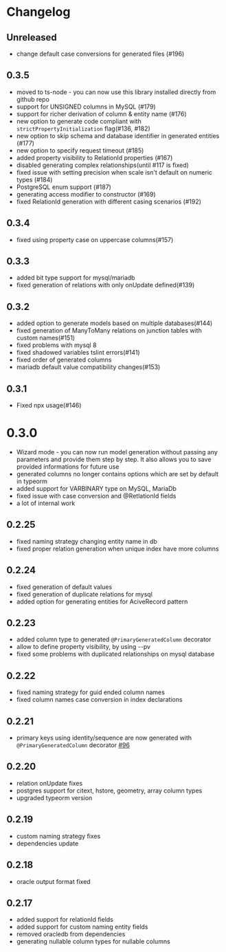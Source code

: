 # Changelog

## Unreleased

* change default case conversions for generated files (#196)

## 0.3.5

* moved to ts-node - you can now use this library installed directly from github repo
* support for UNSIGNED columns in MySQL (#179)
* support for richer derivation of column & entity name (#176)
* new option to generate code compliant with `strictPropertyInitialization` flag(#136, #182)
* new option to skip schema and database identifier in generated entities (#177)
* new option to specify request timeout (#185)
* added property visibility to RelationId properties (#167)
* disabled generating complex relationships(until #117 is fixed)
* fixed issue with setting precision when scale isn't default on numeric types (#184)
* PostgreSQL enum support (#187)
* generating access modifier to constructor (#169)
* fixed RelationId generation with different casing scenarios (#192)

## 0.3.4

* fixed using property case on uppercase columns(#157)

## 0.3.3

* added bit type support for mysql/mariadb
* fixed generation of relations with only onUpdate defined(#139)

## 0.3.2
* added option to generate models based on multiple databases(#144)
* fixed generation of ManyToMany relations on junction tables with custom names(#151)
* fixed problems with mysql 8
* fixed shadowed variables tslint errors(#141)
* fixed order of generated columns
* mariadb default value compatibility changes(#153)

## 0.3.1
* Fixed npx usage(#146)

# 0.3.0
* Wizard mode - you can now run model generation without passing any parameters and provide them step by step. It also allows you to save provided informations for future use
* generated columns no longer contains options which are set by default in typeorm
* added support for VARBINARY type on MySQL, MariaDb
* fixed issue with case conversion and @RetlationId fields
* a lot of internal work

## 0.2.25
* fixed naming strategy changing entity name in db
* fixed proper relation generation when unique index have more columns

## 0.2.24
* fixed generation of default values
* fixed generation of duplicate relations for mysql
* added option for generating entities for AciveRecord pattern

## 0.2.23
* added column type to generated `@PrimaryGeneratedColumn` decorator
* allow to define property visibility, by using --pv
* fixed some problems with duplicated relationships on mysql database

## 0.2.22
* fixed naming strategy for guid ended column names
* fixed column names case conversion in index declarations

## 0.2.21
* primary keys using identity/sequence are now generated with `@PrimaryGeneratedColumn` decorator [#96](https://github.com/Kononnable/typeorm-model-generator/issues/96)

## 0.2.20
* relation onUpdate fixes
* postgres support for citext, hstore, geometry, array column types
* upgraded typeorm version

## 0.2.19
* custom naming strategy fixes
* dependencies update

## 0.2.18
* oracle output format fixed

## 0.2.17

* added support for relationId fields
* added support for custom naming entity fields
* removed oracledb from dependencies
* generating nullable column types for nullable columns
